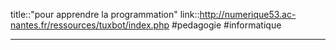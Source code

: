 title::"pour apprendre la programmation"
link::http://numerique53.ac-nantes.fr/ressources/tuxbot/index.php
#pedagogie #informatique

----

